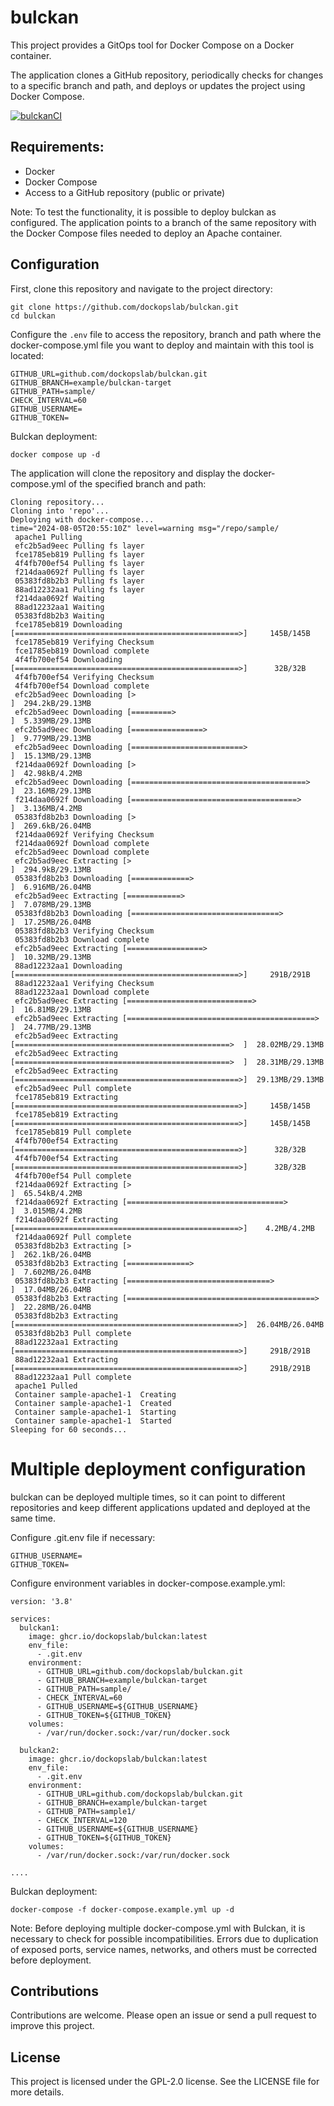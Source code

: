 # bulckan

This project provides a GitOps tool for Docker Compose on a Docker container.

The application clones a GitHub repository, periodically checks for changes to a specific branch and path, and deploys or updates the project using Docker Compose.

[![bulckanCI](https://github.com/dockopslab/bulckan/actions/workflows/bulckanCI.yml/badge.svg?branch=main)](https://github.com/dockopslab/bulckan/actions/workflows/bulckanCI.yml)

## Requirements:
- Docker
- Docker Compose
- Access to a GitHub repository (public or private)

Note: To test the functionality, it is possible to deploy bulckan as configured. The application points to a branch of the same repository with the Docker Compose files needed to deploy an Apache container.

## Configuration
First, clone this repository and navigate to the project directory:

```
git clone https://github.com/dockopslab/bulckan.git
cd bulckan
```

Configure the ``.env`` file to access the repository, branch and path where the docker-compose.yml file you want to deploy and maintain with this tool is located:

```
GITHUB_URL=github.com/dockopslab/bulckan.git
GITHUB_BRANCH=example/bulckan-target
GITHUB_PATH=sample/
CHECK_INTERVAL=60
GITHUB_USERNAME=
GITHUB_TOKEN=
```
Bulckan deployment:

```
docker compose up -d
```

The application will clone the repository and display the docker-compose.yml of the specified branch and path:

```
Cloning repository...
Cloning into 'repo'...
Deploying with docker-compose...
time="2024-08-05T20:55:10Z" level=warning msg="/repo/sample/
 apache1 Pulling 
 efc2b5ad9eec Pulling fs layer 
 fce1785eb819 Pulling fs layer 
 4f4fb700ef54 Pulling fs layer 
 f214daa0692f Pulling fs layer 
 05383fd8b2b3 Pulling fs layer 
 88ad12232aa1 Pulling fs layer 
 f214daa0692f Waiting 
 88ad12232aa1 Waiting 
 05383fd8b2b3 Waiting 
 fce1785eb819 Downloading [==================================================>]     145B/145B
 fce1785eb819 Verifying Checksum 
 fce1785eb819 Download complete 
 4f4fb700ef54 Downloading [==================================================>]      32B/32B
 4f4fb700ef54 Verifying Checksum 
 4f4fb700ef54 Download complete 
 efc2b5ad9eec Downloading [>                                                  ]  294.2kB/29.13MB
 efc2b5ad9eec Downloading [=========>                                         ]  5.339MB/29.13MB
 efc2b5ad9eec Downloading [================>                                  ]  9.779MB/29.13MB
 efc2b5ad9eec Downloading [=========================>                         ]  15.13MB/29.13MB
 f214daa0692f Downloading [>                                                  ]  42.98kB/4.2MB
 efc2b5ad9eec Downloading [=======================================>           ]  23.16MB/29.13MB
 f214daa0692f Downloading [=====================================>             ]  3.136MB/4.2MB
 05383fd8b2b3 Downloading [>                                                  ]  269.6kB/26.04MB
 f214daa0692f Verifying Checksum 
 f214daa0692f Download complete 
 efc2b5ad9eec Download complete 
 efc2b5ad9eec Extracting [>                                                  ]  294.9kB/29.13MB
 05383fd8b2b3 Downloading [=============>                                     ]  6.916MB/26.04MB
 efc2b5ad9eec Extracting [============>                                      ]  7.078MB/29.13MB
 05383fd8b2b3 Downloading [=================================>                 ]  17.25MB/26.04MB
 05383fd8b2b3 Verifying Checksum 
 05383fd8b2b3 Download complete 
 efc2b5ad9eec Extracting [=================>                                 ]  10.32MB/29.13MB
 88ad12232aa1 Downloading [==================================================>]     291B/291B
 88ad12232aa1 Verifying Checksum 
 88ad12232aa1 Download complete 
 efc2b5ad9eec Extracting [============================>                      ]  16.81MB/29.13MB
 efc2b5ad9eec Extracting [==========================================>        ]  24.77MB/29.13MB
 efc2b5ad9eec Extracting [================================================>  ]  28.02MB/29.13MB
 efc2b5ad9eec Extracting [================================================>  ]  28.31MB/29.13MB
 efc2b5ad9eec Extracting [==================================================>]  29.13MB/29.13MB
 efc2b5ad9eec Pull complete 
 fce1785eb819 Extracting [==================================================>]     145B/145B
 fce1785eb819 Extracting [==================================================>]     145B/145B
 fce1785eb819 Pull complete 
 4f4fb700ef54 Extracting [==================================================>]      32B/32B
 4f4fb700ef54 Extracting [==================================================>]      32B/32B
 4f4fb700ef54 Pull complete 
 f214daa0692f Extracting [>                                                  ]  65.54kB/4.2MB
 f214daa0692f Extracting [===================================>               ]  3.015MB/4.2MB
 f214daa0692f Extracting [==================================================>]    4.2MB/4.2MB
 f214daa0692f Pull complete 
 05383fd8b2b3 Extracting [>                                                  ]  262.1kB/26.04MB
 05383fd8b2b3 Extracting [==============>                                    ]  7.602MB/26.04MB
 05383fd8b2b3 Extracting [================================>                  ]  17.04MB/26.04MB
 05383fd8b2b3 Extracting [==========================================>        ]  22.28MB/26.04MB
 05383fd8b2b3 Extracting [==================================================>]  26.04MB/26.04MB
 05383fd8b2b3 Pull complete 
 88ad12232aa1 Extracting [==================================================>]     291B/291B
 88ad12232aa1 Extracting [==================================================>]     291B/291B
 88ad12232aa1 Pull complete 
 apache1 Pulled 
 Container sample-apache1-1  Creating
 Container sample-apache1-1  Created
 Container sample-apache1-1  Starting
 Container sample-apache1-1  Started
Sleeping for 60 seconds...
```

# Multiple deployment configuration

bulckan can be deployed multiple times, so it can point to different repositories and keep different applications updated and deployed at the same time.

Configure .git.env file if necessary:
```
GITHUB_USERNAME=
GITHUB_TOKEN=
```

Configure environment variables in docker-compose.example.yml:
```
version: '3.8'

services:
  bulckan1:
    image: ghcr.io/dockopslab/bulckan:latest
    env_file:
      - .git.env
    environment:
      - GITHUB_URL=github.com/dockopslab/bulckan.git
      - GITHUB_BRANCH=example/bulckan-target
      - GITHUB_PATH=sample/
      - CHECK_INTERVAL=60
      - GITHUB_USERNAME=${GITHUB_USERNAME}
      - GITHUB_TOKEN=${GITHUB_TOKEN}
    volumes:
      - /var/run/docker.sock:/var/run/docker.sock
  
  bulckan2:
    image: ghcr.io/dockopslab/bulckan:latest
    env_file:
      - .git.env
    environment:
      - GITHUB_URL=github.com/dockopslab/bulckan.git
      - GITHUB_BRANCH=example/bulckan-target
      - GITHUB_PATH=sample1/
      - CHECK_INTERVAL=120
      - GITHUB_USERNAME=${GITHUB_USERNAME}
      - GITHUB_TOKEN=${GITHUB_TOKEN}
    volumes:
      - /var/run/docker.sock:/var/run/docker.sock

....
```

Bulckan deployment:

```
docker-compose -f docker-compose.example.yml up -d
```

Note: Before deploying multiple docker-compose.yml with Bulckan, it is necessary to check for possible incompatibilities. Errors due to duplication of exposed ports, service names, networks, and others must be corrected before deployment.

## Contributions
Contributions are welcome. Please open an issue or send a pull request to improve this project.

## License
This project is licensed under the GPL-2.0 license. See the LICENSE file for more details.